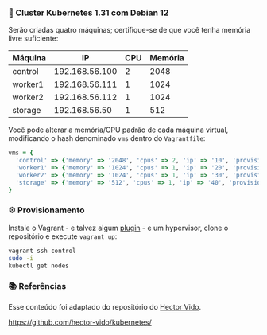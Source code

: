 ### 🚀 Cluster Kubernetes 1.31 com Debian 12

Serão criadas quatro máquinas; certifique-se de que você tenha memória livre suficiente:

| Máquina | IP             | CPU | Memória |
|------------|-------------------|--------|-----------|
| control    | 192.168.56.100     |   2    |    2048   |
| worker1    | 192.168.56.111     |   1    |    1024   |
| worker2    | 192.168.56.112     |   1    |    1024   |
| storage    | 192.168.56.50      |   1    |     512   |

Você pode alterar a memória/CPU padrão de cada máquina virtual, modificando o hash denominado `vms` dentro do `Vagrantfile`:

```ruby
vms = {
  'control' => {'memory' => '2048', 'cpus' => 2, 'ip' => '10', 'provision' => 'control.sh'},
  'worker1' => {'memory' => '1024', 'cpus' => 1, 'ip' => '20', 'provision' => 'worker.sh'},
  'worker2' => {'memory' => '1024', 'cpus' => 1, 'ip' => '30', 'provision' => 'worker.sh'},
  'storage' => {'memory' => '512', 'cpus' => 1, 'ip' => '40', 'provision' => 'storage.sh'}
}
```

### ⚙️ Provisionamento

Instale o Vagrant - e talvez algum [plugin](https://vagrant-lists.github.io/) - e um hypervisor, clone o repositório e execute `vagrant up`:

```bash
vagrant ssh control
sudo -i
kubectl get nodes
```

### 📚 Referências

Esse conteúdo foi adaptado do repositório do [Hector Vido](https://github.com/hector-vido/).

https://github.com/hector-vido/kubernetes/
